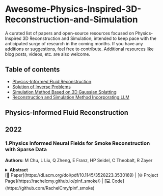 # Awesome-Physics-Inspired-3D-Reconstruction-and-Simulation
A curated list of papers and open-source resources focused on Physics-Inspired 3D Reconstruction and Simulation, intended to keep pace with the anticipated surge of research in the coming months. If you have any additions or suggestions, feel free to contribute. Additional resources like blog posts, videos, etc. are also welcome.

## Table of contents

- [Physics-Informed Fluid Reconstruction](#PI-Fluid)
- [Solution of Inverse Problems](#InverseProblems)
- [Simulation Method Based on 3D Gaussian Splatting](#Sim3DGS)
- [Reconstruction and Simulation Method Incorporating LLM](#SimLLM)

## Physics-Informed Fluid Reconstruction

## 2022
### 1.Physics Informed Neural Fields for Smoke Reconstruction with Sparse Data
**Authors:** M Chu, L Liu, Q Zheng, E Franz, HP Seidel, C Theobalt, R Zayer<details span>
<summary><b>Abstract</b></summary>
High-fidelity reconstruction of dynamic fluids from sparse multiview RGB videos remains a formidable challenge, due to the complexity of the underlying physics as well as the severe occlusion and complex lighting in the captured data. Existing solutions either assume knowledge of obstacles and lighting, or only focus on simple fluid scenes without obstacles or complex lighting, and thus are unsuitable for real-world scenes with unknown lighting conditions or arbitrary obstacles. We present the first method to reconstruct dynamic fluid phenomena by leveraging the governing physics (ie, Navier -Stokes equations) in an end-to-end optimization from a mere set of sparse video frames without taking lighting conditions, geometry information, or boundary conditions as input. Our method provides a continuous spatio-temporal scene representation using neural networks as the ansatz of density and velocity solution functions for fluids as well as the radiance field for static objects. With a hybrid architecture that separates static and dynamic contents apart, fluid interactions with static obstacles are reconstructed for the first time without additional geometry input or human labeling. By augmenting time-varying neural radiance fields with physics-informed deep learning, our method benefits from the supervision of images and physical priors. Our progressively growing model with regularization further disentangles the density-color ambiguity in the radiance field, which allows for a more robust optimization from the given input of sparse views. A pretrained density-to-velocity fluid model is leveraged in addition as the data prior to avoid suboptimal velocity solutions which underestimate vorticity but trivially fulfill physical equations. Our method exhibits high-quality results with relaxed constraints and strong flexibility on a representative set of synthetic and real flow captures. Code and sample tests are at https://people.mpi-inf.mpg.de/~mchu/projects/PI-NeRF/.
</details>
  [📄 Paper](https://dl.acm.org/doi/pdf/10.1145/3528223.3530169) | [🌐 Project Page](https://rachelcmy.github.io/pinf_smoke/) | [💻 Code](https://github.com/RachelCmy/pinf_smoke) 
